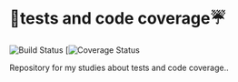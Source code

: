 # :rocket:tests and code coverage:umbrella:

![Build Status](https://img.shields.io/travis/com/LeonardoFurtado/tests-and-code-coverage?style=for-the-badge&labelColor=black&logo=travis&logoColor=white?branch=master)
[![Coverage Status](https://img.shields.io/coveralls/github/LeonardoFurtado/tests-and-code-coverage/master?logo=coveralls&style=for-the-badge)

Repository for my studies about tests and code coverage..

